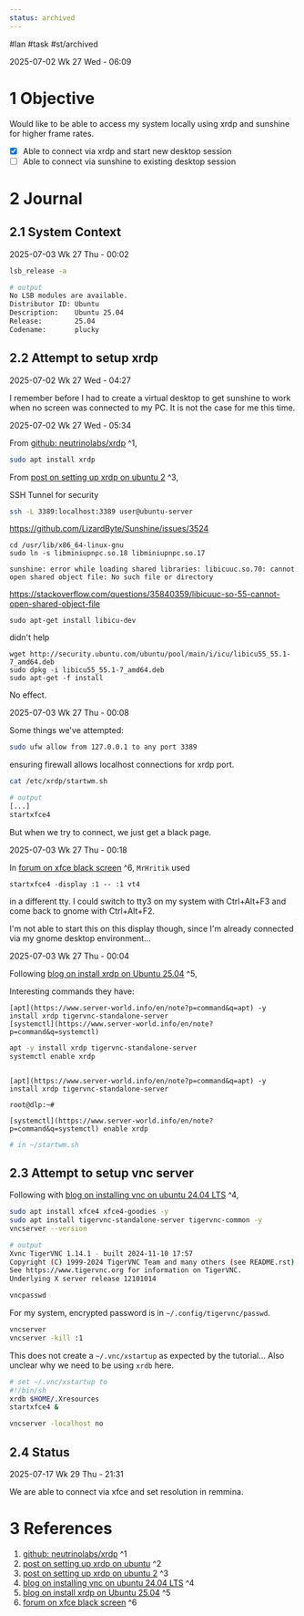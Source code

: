 ```yaml
---
status: archived
---
```


\#lan #task #st/archived

2025-07-02 Wk 27 Wed - 06:09

# 1 Objective

Would like to be able to access my system locally using xrdp and sunshine for higher frame rates.

* [x] Able to connect via xrdp and start new desktop session
* [ ] Able to connect via sunshine to existing desktop session

# 2 Journal

## 2.1 System Context

2025-07-03 Wk 27 Thu - 00:02

````sh
lsb_release -a

# output
No LSB modules are available.
Distributor ID: Ubuntu
Description:    Ubuntu 25.04
Release:        25.04
Codename:       plucky
````

## 2.2 Attempt to setup xrdp

2025-07-02 Wk 27 Wed - 04:27

I remember before I had to create a virtual desktop to get sunshine to work when no screen was connected to my PC. It is not the case for me this time.

2025-07-02 Wk 27 Wed - 05:34

From [github: neutrinolabs/xrdp](https://github.com/neutrinolabs/xrdp) [<a name="1" />^1](000%20Setup%20remote%20access%20to%20ubuntu%20system.md#1),

````sh
sudo apt install xrdp
````

From [post on setting up xrdp on ubuntu 2](https://thelinuxcode.com/install_xrdp_server_ubuntu/) [<a name="3" />^3](000%20Setup%20remote%20access%20to%20ubuntu%20system.md#3),

SSH Tunnel for security

````sh
ssh -L 3389:localhost:3389 user@ubuntu-server
````

https://github.com/LizardByte/Sunshine/issues/3524

````
cd /usr/lib/x86_64-linux-gnu
sudo ln -s libminiupnpc.so.18 libminiupnpc.so.17
````

````
sunshine: error while loading shared libraries: libicuuc.so.70: cannot open shared object file: No such file or directory
````

https://stackoverflow.com/questions/35840359/libicuuc-so-55-cannot-open-shared-object-file

````
sudo apt-get install libicu-dev
````

didn't help

````
wget http://security.ubuntu.com/ubuntu/pool/main/i/icu/libicu55_55.1-7_amd64.deb
sudo dpkg -i libicu55_55.1-7_amd64.deb
sudo apt-get -f install
````

No effect.

2025-07-03 Wk 27 Thu - 00:08

Some things we've attempted:

````sh
sudo ufw allow from 127.0.0.1 to any port 3389
````

ensuring firewall allows localhost connections for xrdp port.

````sh
cat /etc/xrdp/startwm.sh                  

# output
[...]
startxfce4
````

But when we try to connect, we just get a black page.

2025-07-03 Wk 27 Thu - 00:18

In [forum on xfce black screen](https://bbs.archlinux.org/viewtopic.php?id=229484) [<a name="6" />^6](000%20Setup%20remote%20access%20to%20ubuntu%20system.md#6), `MrHritik` used

````
startxfce4 -display :1 -- :1 vt4
````

in a different tty. I could switch to tty3 on my system with Ctrl+Alt+F3 and come back to gnome with Ctrl+Alt+F2.

I'm not able to start this on this display though, since I'm already connected via my gnome desktop environment...

2025-07-03 Wk 27 Thu - 00:04

Following [blog on install xrdp on Ubuntu 25.04](https://www.server-world.info/en/note?os=Ubuntu_25.04&p=desktop&f=6) [<a name="5" />^5](000%20Setup%20remote%20access%20to%20ubuntu%20system.md#5),

Interesting commands they have:

````
[apt](https://www.server-world.info/en/note?p=command&q=apt) -y install xrdp tigervnc-standalone-server
[systemctl](https://www.server-world.info/en/note?p=command&q=systemctl)
````

````sh
apt -y install xrdp tigervnc-standalone-server
systemctl enable xrdp
````

````

[apt](https://www.server-world.info/en/note?p=command&q=apt) -y install xrdp tigervnc-standalone-server

root@dlp:~#

[systemctl](https://www.server-world.info/en/note?p=command&q=systemctl) enable xrdp
````

````sh
# in ~/startwm.sh
````

## 2.3 Attempt to setup vnc server

Following with [blog on installing vnc on ubuntu 24.04 LTS](https://idroot.us/install-vnc-server-ubuntu-24-04/) [<a name="4" />^4](000%20Setup%20remote%20access%20to%20ubuntu%20system.md#4),

````sh
sudo apt install xfce4 xfce4-goodies -y
sudo apt install tigervnc-standalone-server tigervnc-common -y
vncserver --version

# output
Xvnc TigerVNC 1.14.1 - built 2024-11-10 17:57
Copyright (C) 1999-2024 TigerVNC Team and many others (see README.rst)
See https://www.tigervnc.org for information on TigerVNC.
Underlying X server release 12101014
````

````sh
vncpasswd
````

For my system, encrypted password is in `~/.config/tigervnc/passwd`.

````sh
vncserver
vncserver -kill :1
````

This does not create a `~/.vnc/xstartup` as expected by the tutorial... Also unclear why we need to be using `xrdb` here.

````sh
# set ~/.vnc/xstartup to
#!/bin/sh
xrdb $HOME/.Xresources
startxfce4 &
````

````sh
vncserver -localhost no
````

## 2.4 Status

2025-07-17 Wk 29 Thu - 21:31

We are able to connect via xfce and set resolution in remmina.

# 3 References

1. [github: neutrinolabs/xrdp](https://github.com/neutrinolabs/xrdp) ^1
1. [post on setting up xrdp on ubuntu](https://www.digitalocean.com/community/tutorials/how-to-enable-remote-desktop-protocol-using-xrdp-on-ubuntu-22-04) <a name="2" />^2
1. [post on setting up xrdp on ubuntu 2](https://thelinuxcode.com/install_xrdp_server_ubuntu/) ^3
1. [blog on installing vnc on ubuntu 24.04 LTS](https://idroot.us/install-vnc-server-ubuntu-24-04/) ^4
1. [blog on install xrdp on Ubuntu 25.04](https://www.server-world.info/en/note?os=Ubuntu_25.04&p=desktop&f=6) ^5
1. [forum on xfce black screen](https://bbs.archlinux.org/viewtopic.php?id=229484) ^6

